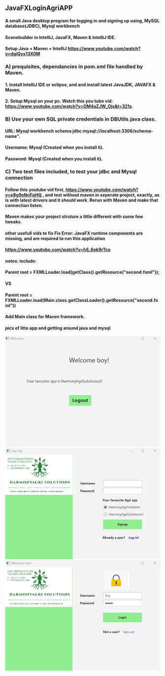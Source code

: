 ## JavaFXLoginAgriAPP
#### A small Java desktop program for logging in and signing up using, MySQL database(JDBC), Mysql workbench
#### Scenebuilder in IntelliJ, JavaFX, Maven &amp; IntelliJ IDE. 
#### Setup Java + Maven + IntelliJ https://www.youtube.com/watch?v=dgiQyx13X0M
### A) prequisites, dependancies in pom.xml file handled by Maven.
#### 1. Install IntelliJ IDE or eclipse, and and install latest JavaJDK, JAVAFX & Maven.
#### 2. Setup Mysql on your pc. Watch this you tube vid: https://www.youtube.com/watch?v=OM4aZJW_Ojs&t=321s.

### B) Use your own SQL private credentials in DBUtils.java class. 
#### URL: Mysql workbench schema jdbc:mysql://localhost:3306/schema-name". 
#### Username: Mysql (Created when you install it).
#### Password: Mysql (Created when you install it).

### C) Two test files included, to test your jdbc and Mysql connection
#### Follow this youtube vid first, https://www.youtube.com/watch?v=e8g9eNnFpHQ , and test without maven in seperate project, exactly, as is with latest drivers and it should work. Rerun with Maven and make that connection listen. 
#### Maven makes your project struture a little different with some few tweaks. 

#### other usefull vids to fix Fix Error: JavaFX runtime components are missing, and are required to run this application
#### https://www.youtube.com/watch?v=hS_6ek9rTco
#### notes: include: 
#### Parent root = FXMLLoader.load(getClass().getResource("second.fxml"));
#### VS
#### Parent root = FXMLLoader.load(Main.class.getClassLoader().getResource("second.fxml"))
#### Add Main class for Maven framework. 

#### pics of litte app and getting around java and mysql

![screenshot](welcome.png)
![screenshot](signup.png)
![screenshot](login.png)
